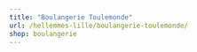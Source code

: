 ```yaml
---
title: "Boulangerie Toulemonde"
url: /hellemmes-lille/boulangerie-toulemonde/
shop: boulangerie
---
```

